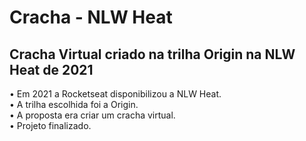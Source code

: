 # Cracha - NLW Heat

## Cracha Virtual criado na trilha Origin na NLW Heat de 2021
• Em 2021 a Rocketseat disponibilizou a NLW Heat.   
• A trilha escolhida foi a Origin.   
• A proposta era criar um cracha virtual.   
• Projeto finalizado.

